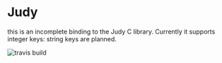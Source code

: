 Judy
====

this is an incomplete binding to the Judy C library.
Currently it supports integer keys: string keys are planned.


![travis build](https://travis-ci.org/mwotton/judy.svg?branch=master)
